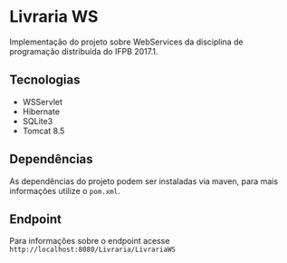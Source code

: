 # Livraria WS

Implementação do projeto sobre WebServices da disciplina de programação distribuída do IFPB 2017.1.

## Tecnologias

- WSServlet
- Hibernate
- SQLite3
- Tomcat 8.5

## Dependências

As dependências do projeto podem ser instaladas via maven, para mais informações utilize o `pom.xml`.


## Endpoint

Para informações sobre o endpoint acesse `http://localhost:8080/Livraria/LivrariaWS`
